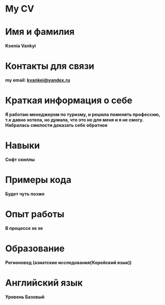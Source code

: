 # My CV
# Имя и фамилия
**Ksenia Vankyi**
# Контакты для связи
**my email: kvankei@yandex.ru**
# Краткая информация о себе 
**Я работаю менеджером по туризму, и решила поменять профессию, т.к давно хотела, но думала, что это не для меня и я не смогу. Набралась смелости доказать себе обратное**
# Навыки 
**Софт скиллы**
# Примеры кода
**Будет чуть позже**
# Опыт работы
**В процессе хе хе**
# Образование 
**Регионовед (азиатские исследования(Корейский язык))**
# Английский язык 
**Уровень Базовый**